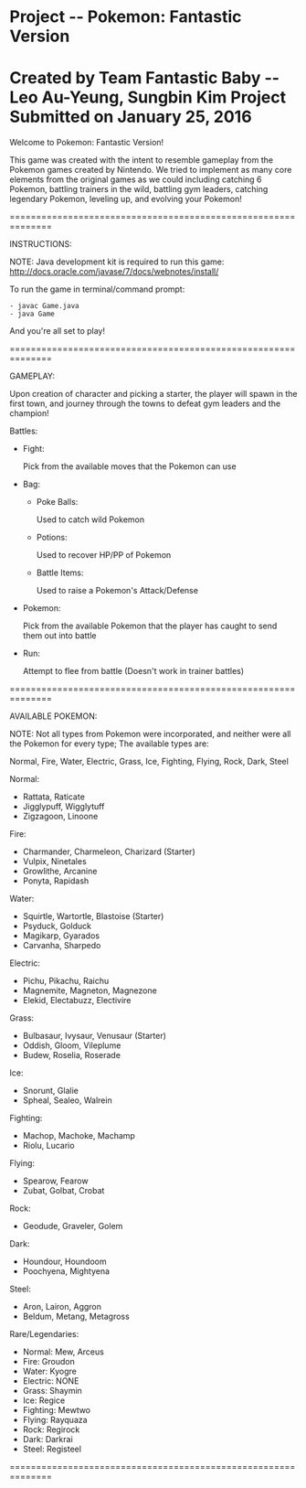 
Project -- Pokemon: Fantastic Version
==============================================================
Created by Team Fantastic Baby -- Leo Au-Yeung, Sungbin Kim
Project Submitted on January 25, 2016
==============================================================

Welcome to Pokemon: Fantastic Version!

This game was created with the intent to resemble gameplay
from the Pokemon games created by Nintendo.
We tried to implement as many core elements from the original
games as we could including catching 6 Pokemon, battling trainers
in the wild, battling gym leaders, catching legendary Pokemon,
leveling up, and evolving your Pokemon!

==============================================================

INSTRUCTIONS:

NOTE: Java development kit is required to run this game:
http://docs.oracle.com/javase/7/docs/webnotes/install/

To run the game in terminal/command prompt:

	- javac Game.java
	- java Game

And you're all set to play!

==============================================================

GAMEPLAY:

Upon creation of character and picking a starter, the player
will spawn in the first town, and journey through the towns
to defeat gym leaders and the champion!

Battles:

- Fight:

	Pick from the available moves that the Pokemon can use
	
- Bag:

	- Poke Balls:
	
		Used to catch wild Pokemon
		
	- Potions:
	
		Used to recover HP/PP of Pokemon
		
	- Battle Items:
	
		Used to raise a Pokemon's Attack/Defense
		
- Pokemon:

	Pick from the available Pokemon that the player has
	caught to send them out into battle
- Run:

	Attempt to flee from battle (Doesn't work in trainer battles)

==============================================================

AVAILABLE POKEMON:

NOTE: Not all types from Pokemon were incorporated, and neither
were all the Pokemon for every type; The available types are:

Normal, Fire, Water, Electric, Grass, Ice, Fighting, Flying, Rock, Dark, Steel

Normal:
- Rattata, Raticate
- Jigglypuff, Wigglytuff
- Zigzagoon, Linoone

Fire:
- Charmander, Charmeleon, Charizard (Starter)
- Vulpix, Ninetales
- Growlithe, Arcanine
- Ponyta, Rapidash

Water:
- Squirtle, Wartortle, Blastoise (Starter)
- Psyduck, Golduck
- Magikarp, Gyarados
- Carvanha, Sharpedo

Electric:
- Pichu, Pikachu, Raichu
- Magnemite, Magneton, Magnezone
- Elekid, Electabuzz, Electivire

Grass:
- Bulbasaur, Ivysaur, Venusaur (Starter)
- Oddish, Gloom, Vileplume
- Budew, Roselia, Roserade

Ice:
- Snorunt, Glalie
- Spheal, Sealeo, Walrein

Fighting:
- Machop, Machoke, Machamp
- Riolu, Lucario

Flying:
- Spearow, Fearow
- Zubat, Golbat, Crobat

Rock:
- Geodude, Graveler, Golem

Dark:
- Houndour, Houndoom
- Poochyena, Mightyena

Steel:
- Aron, Lairon, Aggron
- Beldum, Metang, Metagross

Rare/Legendaries:
- Normal: Mew, Arceus
- Fire: Groudon
- Water: Kyogre
- Electric: NONE
- Grass: Shaymin
- Ice: Regice
- Fighting: Mewtwo
- Flying: Rayquaza
- Rock: Regirock
- Dark: Darkrai
- Steel: Registeel

==============================================================

